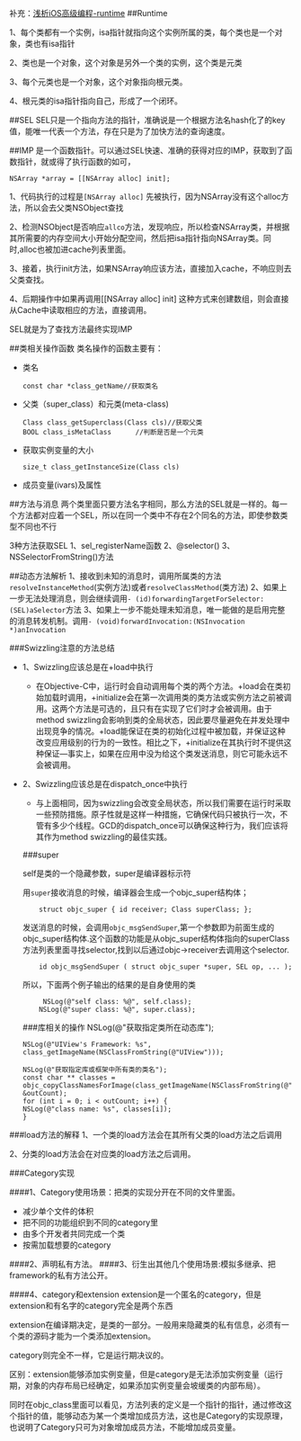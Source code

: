 
补充：[浅析iOS高级编程-runtime](http://www.liuchendi.com/2014/08/26/iOS/3_runtime/)
##Runtime

1、每个类都有一个实例，isa指针就指向这个实例所属的类，每个类也是一个对象，类也有isa指针

2、类也是一个对象，这个对象是另外一个类的实例，这个类是元类

3、每个元类也是一个对象，这个对象指向根元类。

4、根元类的isa指针指向自己，形成了一个闭环。



##SEL
SEL只是一个指向方法的指针，准确说是一个根据方法名hash化了的key值，能唯一代表一个方法，存在只是为了加快方法的查询速度。

##IMP
是一个函数指针。可以通过SEL快速、准确的获得对应的IMP，获取到了函数指针，就或得了执行函数的如可，

	
	NSArray *array = [[NSArray alloc] init];
	
1、代码执行的过程是`[NSArray alloc]` 先被执行，因为NSArray没有这个alloc方法，所以会去父类NSObject查找

2、检测NSObject是否响应`allco`方法，发现响应，所以检查NSArray类，并根据其所需要的内存空间大小开始分配空间，然后把isa指针指向NSArray类。同时,alloc也被加进cache列表里面。

3、接着，执行init方法，如果NSArray响应该方法，直接加入cache，不响应则去父类查找。

4、后期操作中如果再调用[[NSArray alloc] init] 这种方式来创建数组，则会直接从Cache中读取相应的方法，直接调用。

SEL就是为了查找方法最终实现IMP

##类相关操作函数
类名操作的函数主要有：

*	类名

		const char *class_getName//获取类名

*	父类（super_class）和元类(meta-class)

		Class class_getSuperclass(Class cls)//获取父类
		BOOL class_isMetaClass		//判断是否是一个元类

*	获取实例变量的大小

		size_t class_getInstanceSize(Class cls)
		
*	成员变量(ivars)及属性
	
		
##方法与消息
两个类里面只要方法名字相同，那么方法的SEL就是一样的。每一个方法都对应着一个SEL，所以在同一个类中不存在2个同名的方法，即使参数类型不同也不行

3种方法获取SEL
1、sel_registerName函数
2、@selector()
3、NSSelectorFromString()方法
		
		
##动态方法解析
1、接收到未知的消息时，调用所属类的方法`resolveInstanceMethod`(实例方法)或者`resolveClassMethod`(类方法)
2、如果上一步无法处理消息，则会继续调用`- (id)forwardingTargetForSelector:(SEL)aSelector`方法
3、如果上一步不能处理未知消息，唯一能做的是启用完整的消息转发机制。调用`- (void)forwardInvocation:(NSInvocation *)anInvocation`

###Swizzling注意的方法总结

*	1、Swizzling应该总是在+load中执行

	*	在Objective-C中，运行时会自动调用每个类的两个方法。+load会在类初始加载时调用，+initialize会在第一次调用类的类方法或实例方法之前被调用。这两个方法是可选的，且只有在实现了它们时才会被调用。由于method swizzling会影响到类的全局状态，因此要尽量避免在并发处理中出现竞争的情况。+load能保证在类的初始化过程中被加载，并保证这种改变应用级别的行为的一致性。相比之下，+initialize在其执行时不提供这种保证—事实上，如果在应用中没为给这个类发送消息，则它可能永远不会被调用。

*	2、Swizzling应该总是在dispatch_once中执行
	*	与上面相同，因为swizzling会改变全局状态，所以我们需要在运行时采取一些预防措施。原子性就是这样一种措施，它确保代码只被执行一次，不管有多少个线程。GCD的dispatch_once可以确保这种行为，我们应该将其作为method swizzling的最佳实践。
	
	
	
	###super 
	
	self是类的一个隐藏参数，super是编译器标示符

	用`super`接收消息的时候，编译器会生成一个objc_super结构体；
	
			struct objc_super { id receiver; Class superClass; };
			
	发送消息的时候，会调用`objc_msgSendSuper`,第一个参数即为前面生成的objc_super结构体.这个函数的功能是从objc_super结构体指向的superClass方法列表里面寻找selector,找到以后通过objc->receiver去调用这个selector.
	
			id objc_msgSendSuper ( struct objc_super *super, SEL op, ... );
			
	
	所以，下面两个例子输出的结果的是自身使用的类
	 
	 		 NSLog(@"self class: %@", self.class);
    		NSLog(@"super class: %@", super.class);
			
	###库相关的操作
			NSLog(@"获取指定类所在动态库");

		NSLog(@"UIView's Framework: %s", class_getImageName(NSClassFromString(@"UIView")));

		NSLog(@"获取指定库或框架中所有类的类名");
		const char ** classes = objc_copyClassNamesForImage(class_getImageName(NSClassFromString(@"UIView")), &outCount);
		for (int i = 0; i < outCount; i++) {
    	NSLog(@"class name: %s", classes[i]);
		}
	
	
###load方法的解释
1、一个类的load方法会在其所有父类的load方法之后调用

2、分类的load方法会在对应类的load方法之后调用。


###Category实现

####1、Category使用场景：把类的实现分开在不同的文件里面。
 
 *	减少单个文件的体积
 *	把不同的功能组织到不同的category里
 *  由多个开发者共同完成一个类
 *  按需加载想要的category

####2、声明私有方法。
####3、衍生出其他几个使用场景:模拟多继承、把framework的私有方法公开。


####4、category和extension
extension是一个匿名的category，但是extension和有名字的category完全是两个东西

extension在编译期决定，是类的一部分。一般用来隐藏类的私有信息，必须有一个类的源码才能为一个类添加extension。

category则完全不一样，它是运行期决议的。

区别：extension能够添加实例变量，但是category是无法添加实例变量（运行期，对象的内存布局已经确定，如果添加实例变量会坡缓类的内部布局）。

同时在objc_class里面可以看见，方法列表的定义是一个指针的指针，通过修改这个指针的值，能够动态为某一个类增加成员方法，这也是Category的实现原理，也说明了Category只可为对象增加成员方法，不能增加成员变量。




	
